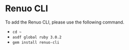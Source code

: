 # Renuo CLI

To add the Renuo CLI, please use the following command.

- `cd ~`
- `asdf global ruby 3.0.2`
- `gem install renuo-cli`
